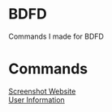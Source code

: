 # BDFD
Commands I made for BDFD

# Commands
[Screenshot Website](https://github.com/5rq/BDFD/blob/4fd75f3aeafc9b1c429554cdf97ae580ae90c562/commands/screenshot.md)<br />
[User Information](https://github.com/5rq/BDFD/blob/555ebc57248ffad344d4ad4edf872dd260c499c9/commands/userinformation.md)
